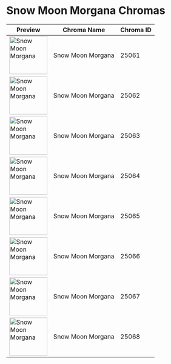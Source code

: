 # Snow Moon Morgana Chromas

| Preview | Chroma Name | Chroma ID |
|---|---|---|
| <img src='https://raw.communitydragon.org/latest/plugins/rcp-be-lol-game-data/global/default/v1/champion-chroma-images/25/25061.png' alt='Snow Moon Morgana' width='100'> | Snow Moon Morgana | 25061 |
| <img src='https://raw.communitydragon.org/latest/plugins/rcp-be-lol-game-data/global/default/v1/champion-chroma-images/25/25062.png' alt='Snow Moon Morgana' width='100'> | Snow Moon Morgana | 25062 |
| <img src='https://raw.communitydragon.org/latest/plugins/rcp-be-lol-game-data/global/default/v1/champion-chroma-images/25/25063.png' alt='Snow Moon Morgana' width='100'> | Snow Moon Morgana | 25063 |
| <img src='https://raw.communitydragon.org/latest/plugins/rcp-be-lol-game-data/global/default/v1/champion-chroma-images/25/25064.png' alt='Snow Moon Morgana' width='100'> | Snow Moon Morgana | 25064 |
| <img src='https://raw.communitydragon.org/latest/plugins/rcp-be-lol-game-data/global/default/v1/champion-chroma-images/25/25065.png' alt='Snow Moon Morgana' width='100'> | Snow Moon Morgana | 25065 |
| <img src='https://raw.communitydragon.org/latest/plugins/rcp-be-lol-game-data/global/default/v1/champion-chroma-images/25/25066.png' alt='Snow Moon Morgana' width='100'> | Snow Moon Morgana | 25066 |
| <img src='https://raw.communitydragon.org/latest/plugins/rcp-be-lol-game-data/global/default/v1/champion-chroma-images/25/25067.png' alt='Snow Moon Morgana' width='100'> | Snow Moon Morgana | 25067 |
| <img src='https://raw.communitydragon.org/latest/plugins/rcp-be-lol-game-data/global/default/v1/champion-chroma-images/25/25068.png' alt='Snow Moon Morgana' width='100'> | Snow Moon Morgana | 25068 |
